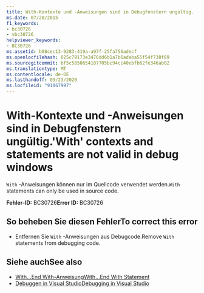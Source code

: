 ```yaml
---
title: With-Kontexte und -Anweisungen sind in Debugfenstern ungültig.
ms.date: 07/20/2015
f1_keywords:
- bc30726
- vbc30726
helpviewer_keywords:
- BC30726
ms.assetid: b08cec13-9283-419a-a97f-25fa756adecf
ms.openlocfilehash: 025c79173e3476dd6b1a7b6adaba55f54f738f89
ms.sourcegitcommit: bf5c5850654187705bc94cc40ebfb62fe346ab02
ms.translationtype: MT
ms.contentlocale: de-DE
ms.lasthandoff: 09/23/2020
ms.locfileid: "91067997"
---
```

# <a name="with-contexts-and-statements-are-not-valid-in-debug-windows"></a><span data-ttu-id="edb4d-102">With-Kontexte und -Anweisungen sind in Debugfenstern ungültig.</span><span class="sxs-lookup"><span data-stu-id="edb4d-102">'With' contexts and statements are not valid in debug windows</span></span>

<span data-ttu-id="edb4d-103">`With` -Anweisungen können nur im Quellcode verwendet werden.</span><span class="sxs-lookup"><span data-stu-id="edb4d-103">`With` statements can only be used in source code.</span></span>  
  
 <span data-ttu-id="edb4d-104">**Fehler-ID:** BC30726</span><span class="sxs-lookup"><span data-stu-id="edb4d-104">**Error ID:** BC30726</span></span>  
  
## <a name="to-correct-this-error"></a><span data-ttu-id="edb4d-105">So beheben Sie diesen Fehler</span><span class="sxs-lookup"><span data-stu-id="edb4d-105">To correct this error</span></span>  
  
- <span data-ttu-id="edb4d-106">Entfernen Sie `With` -Anweisungen aus Debugcode.</span><span class="sxs-lookup"><span data-stu-id="edb4d-106">Remove `With` statements from debugging code.</span></span>  
  
## <a name="see-also"></a><span data-ttu-id="edb4d-107">Siehe auch</span><span class="sxs-lookup"><span data-stu-id="edb4d-107">See also</span></span>

- [<span data-ttu-id="edb4d-108">With...End With-Anweisung</span><span class="sxs-lookup"><span data-stu-id="edb4d-108">With...End With Statement</span></span>](../language-reference/statements/with-end-with-statement.md)
- [<span data-ttu-id="edb4d-109">Debuggen in Visual Studio</span><span class="sxs-lookup"><span data-stu-id="edb4d-109">Debugging in Visual Studio</span></span>](/visualstudio/debugger/debugger-feature-tour)
